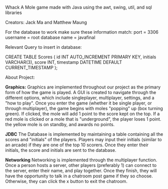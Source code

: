 Whack A Mole game made with Java using the awt, swing, util, and sql libraries

Creators: Jack Ma and Matthew Maung

For the database to work make sure these information match:
port = 3306
username = root
database name = javafinal 

Relevant Query to insert in database: 

CREATE TABLE Scores (
    id INT AUTO_INCREMENT PRIMARY KEY,
    initials VARCHAR(3),
    score INT,
    timestamp DATETIME DEFAULT CURRENT_TIMESTAMP
);

About Project:

**Graphics:**
Graphics are implemented throughout our project as the primary form of how the game is played. A GUI is created to navigate through the different options, which include singleplayer, multiplayer, settings, and a "how to play". Once you enter the game (whether it be single player, or through multiplayer), the game begins with moles "popping" up (box turning green). If clicked, the mole will add 1 point to the score kept on the top. If a red mole is clicked or a mole that is "underground", the player loses 1 point. the yellow mole is on standby, and awards no points. 

**JDBC**
The Database is implemented by maintaining a table containing all the scores and "initials" of the players. Players may input their initials (similar to an arcade) if they are one of the top 10 scorers. Once they enter their initials, the score and initials are sent to the database. 

**Networking**
Networking is implemented through the multiplayer function. Once a person hosts a server, other players (preferably 1) can connect to the server, enter their name, and play together. Once they finish, they will have the opportunity to talk in a chatroom post game if they so choose. Otherwise, they can click the x button to exit the chatroom.


